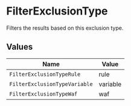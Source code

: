 # FilterExclusionType

Filters the results based on this exclusion type.


## Values

| Name                          | Value                         |
| ----------------------------- | ----------------------------- |
| `FilterExclusionTypeRule`     | rule                          |
| `FilterExclusionTypeVariable` | variable                      |
| `FilterExclusionTypeWaf`      | waf                           |